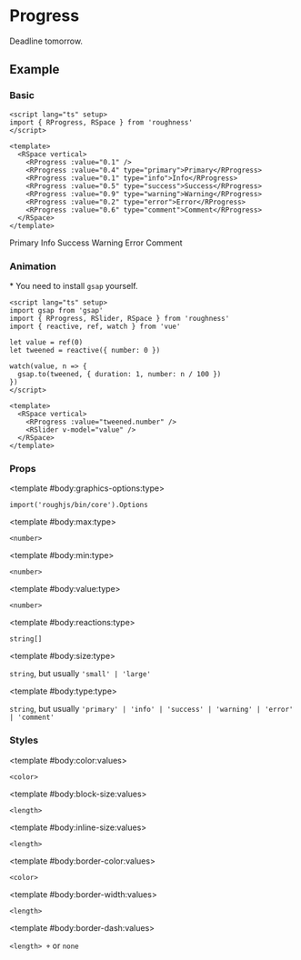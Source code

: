 <script lang="ts" setup>
import gsap from 'gsap'
import { RAlert, RDetails, RProgress, RSlider, RSpace, RTable, RText } from 'roughness'
import { reactive, ref, watch } from 'vue'

let value = ref(0)
let tweened = reactive({ number: 0 })

watch(value, n => {
  gsap.to(tweened, { duration: 1, number: n / 100 })
})
</script>

# Progress

Deadline tomorrow.

## Example

### Basic

<RDetails>
  <template #summary>Show Code</template>

```vue
<script lang="ts" setup>
import { RProgress, RSpace } from 'roughness'
</script>

<template>
  <RSpace vertical>
    <RProgress :value="0.1" />
    <RProgress :value="0.4" type="primary">Primary</RProgress>
    <RProgress :value="0.1" type="info">Info</RProgress>
    <RProgress :value="0.5" type="success">Success</RProgress>
    <RProgress :value="0.9" type="warning">Warning</RProgress>
    <RProgress :value="0.2" type="error">Error</RProgress>
    <RProgress :value="0.6" type="comment">Comment</RProgress>
  </RSpace>
</template>
```

</RDetails>

<RSpace vertical>
  <RProgress :value="0.1" />
  <RProgress :value="0.4" type="primary">Primary</RProgress>
  <RProgress :value="0.1" type="info">Info</RProgress>
  <RProgress :value="0.5" type="success">Success</RProgress>
  <RProgress :value="0.9" type="warning">Warning</RProgress>
  <RProgress :value="0.2" type="error">Error</RProgress>
  <RProgress :value="0.6" type="comment">Comment</RProgress>
</RSpace>

### Animation

<RAlert type="comment">

\* You need to install `gsap` yourself.

</RAlert>

<RDetails>
  <template #summary>Show Code</template>

```vue
<script lang="ts" setup>
import gsap from 'gsap'
import { RProgress, RSlider, RSpace } from 'roughness'
import { reactive, ref, watch } from 'vue'

let value = ref(0)
let tweened = reactive({ number: 0 })

watch(value, n => {
  gsap.to(tweened, { duration: 1, number: n / 100 })
})
</script>

<template>
  <RSpace vertical>
    <RProgress :value="tweened.number" />
    <RSlider v-model="value" />
  </RSpace>
</template>
```

</RDetails>

<RSpace vertical>
  <RProgress :value="tweened.number" />
  <RSlider v-model="value" />
</RSpace>

### Props

<RSpace overflow>
<RTable
  :columns="['name', 'type', 'default', 'description']"
  :rows="['graphics-options', 'min', 'max', 'value', 'reactions', 'size', 'type']"
>
  <template #body:*:name="{ row }">{{ row }}</template>

  <template #body:graphics-options:type>

  `import('roughjs/bin/core').Options`

  </template>
  <template #body:graphics-options:description>

  [Options for Rough.js](https://github.com/rough-stuff/rough/wiki#options).

  See [Graphics Configuration](/components/graphics#component-prop).

  </template>

  <template #body:max:type>

  `<number>`

  </template>
  <template #body:max:default>

  `1`

  </template>
  <template #body:max:description>
    The upper numeric bound of the range.
  </template>

  <template #body:min:type>

  `<number>`

  </template>
  <template #body:min:default>

  `0`

  </template>
  <template #body:min:description>
    The lower numeric bound of the range.
  </template>

  <template #body:value:type>

  `<number>`

  </template>
  <template #body:value:default>
    <RText type="error">Required</RText>
  </template>
  <template #body:value:description>
    The current numeric progress value.
  </template>

  <template #body:reactions:type>

  `string[]`

  </template>
  <template #body:reactions:default>

  `[]`

  </template>
  <template #body:reactions:description>

  States that trigger graphics redrawing.

  See [Reactions](/guide/theme#reactions).

  </template>

  <template #body:size:type>

  `string`, but usually `'small' | 'large'`

  </template>
  <template #body:size:description>
    Progress size type. It's actually just a class name, so you can also pass in another value and declare custom styles for it.
  </template>

  <template #body:type:type>

  `string`, but usually `'primary' | 'info' | 'success' | 'warning' | 'error' | 'comment'`

  </template>
  <template #body:type:description>

  Progress style type. It's actually just a class name, so you can also pass in another value and declare custom styles for it.

  See also [Color Styles](/guide/theme#color-styles).

  </template>
</RTable>
</RSpace>

### Styles

<RSpace overflow>
<RTable
  :columns="['name', 'values', 'default', 'description']"
  :rows="['color', 'block-size', 'inline-size', 'border-color', 'border-width', 'border-dash']"
>
  <template #body:*:name="{ row }">--r-progress-{{ row }}</template>

  <template #body:color:values>

  `<color>`

  </template>
  <template #body:color:default>

  `var(--r-element-color)` for `default` `type`, other theme colors for other `type`

  </template>
  <template #body:color:description>
    Color of the progress bar and its content.
  </template>

  <template #body:block-size:values>

  `<length>`

  </template>
  <template #body:block-size:default>

  `var(--r-common-line-height)`

  </template>
  <template #body:block-size:description>
    Height of the progress bar.
  </template>

  <template #body:inline-size:values>

  `<length>`

  </template>
  <template #body:inline-size:default>

  `calc(var(--r-common-line-height) * 10)`

  </template>
  <template #body:inline-size:description>
    Width of the progress bar.
  </template>

  <template #body:border-color:values>

  `<color>`

  </template>
  <template #body:border-color:default>

  `var(--r-button-color)`

  </template>
  <template #body:border-color:description>
    Color of the progress bar border.
  </template>

  <template #body:border-width:values>

  `<length>`

  </template>
  <template #body:border-width:default>

  `1px`

  </template>
  <template #body:border-width:description>
    Width of the progress bar border.
  </template>

  <template #body:border-dash:values>

  `<length> +` or `none`

  </template>
  <template #body:border-dash:default>

  `none`

  </template>
  <template #body:border-dash:description>

  List of comma and/or whitespace separated the lengths of alternating dashes and gaps of the progress bar border.

  An odd number of values will be repeated to yield an even number of values. Thus, `8` is equivalent to `8 8`.

  See [`stroke-dasharray`](https://developer.mozilla.org/en-US/docs/Web/SVG/Attribute/stroke-dasharray).

  </template>
</RTable>
</RSpace>
